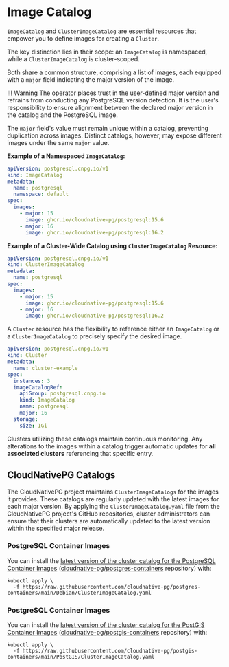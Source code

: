 # Image Catalog

`ImageCatalog` and `ClusterImageCatalog` are essential resources that empower
you to define images for creating a `Cluster`.

The key distinction lies in their scope: an `ImageCatalog` is namespaced, while
a `ClusterImageCatalog` is cluster-scoped.

Both share a common structure, comprising a list of images, each equipped with
a `major` field indicating the major version of the image.

!!! Warning
    The operator places trust in the user-defined major version and refrains
    from conducting any PostgreSQL version detection. It is the user's
    responsibility to ensure alignment between the declared major version in
    the catalog and the PostgreSQL image.

The `major` field's value must remain unique within a catalog, preventing
duplication across images. Distinct catalogs, however, may
expose different images under the same `major` value.

**Example of a Namespaced `ImageCatalog`:**

```yaml
apiVersion: postgresql.cnpg.io/v1
kind: ImageCatalog
metadata:
  name: postgresql
  namespace: default
spec:
  images:
    - major: 15
      image: ghcr.io/cloudnative-pg/postgresql:15.6
    - major: 16
      image: ghcr.io/cloudnative-pg/postgresql:16.2
```

**Example of a Cluster-Wide Catalog using `ClusterImageCatalog` Resource:**

```yaml
apiVersion: postgresql.cnpg.io/v1
kind: ClusterImageCatalog
metadata:
  name: postgresql
spec:
  images:
    - major: 15
      image: ghcr.io/cloudnative-pg/postgresql:15.6
    - major: 16
      image: ghcr.io/cloudnative-pg/postgresql:16.2
```

A `Cluster` resource has the flexibility to reference either an `ImageCatalog`
or a `ClusterImageCatalog` to precisely specify the desired image.

```yaml
apiVersion: postgresql.cnpg.io/v1
kind: Cluster
metadata:
  name: cluster-example
spec:
  instances: 3
  imageCatalogRef:
    apiGroup: postgresql.cnpg.io
    kind: ImageCatalog
    name: postgresql
    major: 16
  storage:
    size: 1Gi
```

Clusters utilizing these catalogs maintain continuous monitoring.
Any alterations to the images within a catalog trigger automatic updates for
**all associated clusters** referencing that specific entry.

## CloudNativePG Catalogs

The CloudNativePG project maintains `ClusterImageCatalogs` for the images it
provides. These catalogs are regularly updated with the latest images for each
major version. By applying the `ClusterImageCatalog.yaml` file from the
CloudNativePG project's GitHub repositories, cluster administrators can ensure
that their clusters are automatically updated to the latest version within the
specified major release.

### PostgreSQL Container Images

You can install the
[latest version of the cluster catalog for the PostgreSQL Container Images](https://raw.githubusercontent.com/cloudnative-pg/postgres-containers/main/Debian/ClusterImageCatalog.yaml)
([cloudnative-pg/postgres-containers](https://github.com/cloudnative-pg/postgres-containers) repository)
with:

```shell
kubectl apply \
  -f https://raw.githubusercontent.com/cloudnative-pg/postgres-containers/main/Debian/ClusterImageCatalog.yaml
```

### PostgreSQL Container Images

You can install the
[latest version of the cluster catalog for the PostGIS Container Images](https://raw.githubusercontent.com/cloudnative-pg/postgis-containers/main/PostGIS/ClusterImageCatalog.yaml)
([cloudnative-pg/postgis-containers](https://github.com/cloudnative-pg/postgis-containers) repository)
with:

```shell
kubectl apply \
  -f https://raw.githubusercontent.com/cloudnative-pg/postgis-containers/main/PostGIS/ClusterImageCatalog.yaml
```
